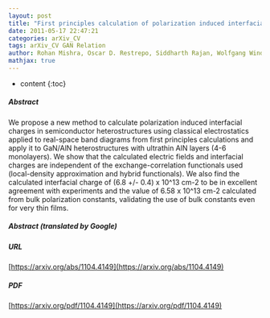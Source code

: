 ```yaml
---
layout: post
title: "First principles calculation of polarization induced interfacial charges in GaN/AlN heterostructures"
date: 2011-05-17 22:47:21
categories: arXiv_CV
tags: arXiv_CV GAN Relation
author: Rohan Mishra, Oscar D. Restrepo, Siddharth Rajan, Wolfgang Windl
mathjax: true
---
```


* content
{:toc}

##### Abstract
We propose a new method to calculate polarization induced interfacial charges in semiconductor heterostructures using classical electrostatics applied to real-space band diagrams from first principles calculations and apply it to GaN/AlN heterostructures with ultrathin AlN layers (4-6 monolayers). We show that the calculated electric fields and interfacial charges are independent of the exchange-correlation functionals used (local-density approximation and hybrid functionals). We also find the calculated interfacial charge of (6.8 +/- 0.4) x 10^13 cm-2 to be in excellent agreement with experiments and the value of 6.58 x 10^13 cm-2 calculated from bulk polarization constants, validating the use of bulk constants even for very thin films.

##### Abstract (translated by Google)


##### URL
[https://arxiv.org/abs/1104.4149](https://arxiv.org/abs/1104.4149)

##### PDF
[https://arxiv.org/pdf/1104.4149](https://arxiv.org/pdf/1104.4149)

